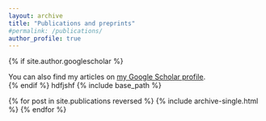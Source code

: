 ```yaml
---
layout: archive
title: "Publications and preprints"
#permalink: /publications/
author_profile: true
---
```


{% if site.author.googlescholar %}
  <div class="wordwrap">You can also find my articles on <a href="{{site.author.googlescholar}}">my Google Scholar profile</a>.</div>
{% endif %}
hdfjshf
{% include base_path %}

{% for post in site.publications reversed %}
  {% include archive-single.html %}
{% endfor %}
